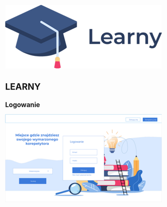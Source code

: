 ![alt text]("../../../assets/logomin.png)
# LEARNY

## Logowanie

![alt text]("../../../assets/login.png)


